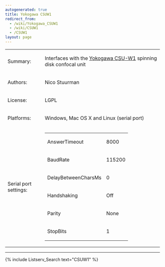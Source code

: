 ```yaml
---
autogenerated: true
title: Yokogawa CSUW1
redirect_from:
  - /wiki/Yokogawa_CSUW1
  - /wiki/CSUW1
  - /CSUW1
layout: page
---
```


<table>
<tr>
<td><p>Summary:</p></td>
<td><p>Interfaces with the <a href="http://www.yokogawa.com/scanner/product/csu/csuw1_1_e.htm">Yokogawa CSU-W1</a> spinning disk confocal unit</p></td>
</tr>
<tr>
<td><p>Authors:</p></td>
<td><p>Nico Stuurman</p></td>
</tr>
<tr>
<td><p>License:</p></td>
<td><p>LGPL</p></td>
</tr>
<tr>
<td><p>Platforms:</p></td>
<td><p>Windows, Mac OS X and Linux (serial port)</p></td>
</tr>
<tr>
<td><p>Serial port settings:</p></td>
<td>
<table>
<tr>
<td><p>AnswerTimeout</p></td>
<td><p>8000</p></td>
</tr>
<tr>
<td><p>BaudRate</p></td>
<td><p>115200</p></td>
</tr>
<tr>
<td><p>DelayBetweenCharsMs</p></td>
<td><p>0</p></td>
</tr>
<tr>
<td><p>Handshaking</p></td>
<td><p>Off</p></td>
</tr>
<tr>
<td><p>Parity</p></td>
<td><p>None</p></td>
</tr>
<tr>
<td><p>StopBits</p></td>
<td><p>1</p></td>
</tr>
</table>
</td>
</tr>
</table>

------------------------------------------------------------------------

{% include Listserv_Search text="CSUW1" %}

